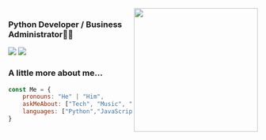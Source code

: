 <img align='right' src="https://media3.giphy.com/media/coxQHKASG60HrHtvkt/giphy.gif?cid=790b761143ff1905df8f00aba8dfbc58dbf281556dc5c019&rid=giphy.gif&ct=g" width="250" margin-left="-20">

### Python Developer / Business Administrator👨‍💻

[![](https://img.shields.io/badge/LinkedIn-Elias_Calixto-blue)](https://www.linkedin.com/in/elias-calixto/)
[![](https://img.shields.io/badge/Instagram-darkesthj99-orange)](https://www.instagram.com/darkesthj99/)

### A little more about me...  

```javascript
const Me = {
    pronouns: "He" | "Him",
    askMeAbout: ["Tech", "Music", "Vim", "Peruvian Food"],
    languages: ["Python","JavaScript", "HTML", "CSS", "MySQL"]
}
```
